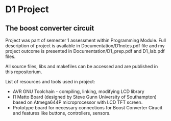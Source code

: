 # D1 Project
 ## The boost converter circuit
 
Project was part of semester 1 assessment within Programming Module. Full description of project is available in Documentation/D1notes.pdf file and my project outcome is presented in Documentation/D1_prep.pdf and D1_lab.pdf files.

All source files, libs and makefiles can be accessed and are published in this repositorium. 

List of resources and tools used in project:
- AVR GNU Toolchain - compiling, linking, modifying LCD library
- I1 Matto Board (designed by Steve Gunn University of Southampton) based on Atmega644P microprocessor with LCD TFT screen.
- Prototype board for necessary connections for Boost Converter Cirucit and features like buttons, controllers, sensors.
